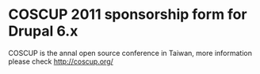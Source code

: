 # COSCUP 2011 sponsorship form for Drupal 6.x

COSCUP is the annal open source conference in Taiwan, more information please check http://coscup.org/
